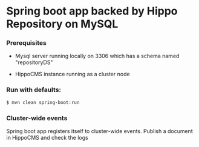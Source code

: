 # Spring boot app backed by Hippo Repository on MySQL

### Prerequisites

* Mysql server running locally on 3306 which has a schema named "repositoryDS"

* HippoCMS instance running as a cluster node

### Run with defaults:

```bash
$ mvn clean spring-boot:run
```

### Cluster-wide events

Spring boot app registers itself to cluster-wide events. Publish a document in HippoCMS and check the logs